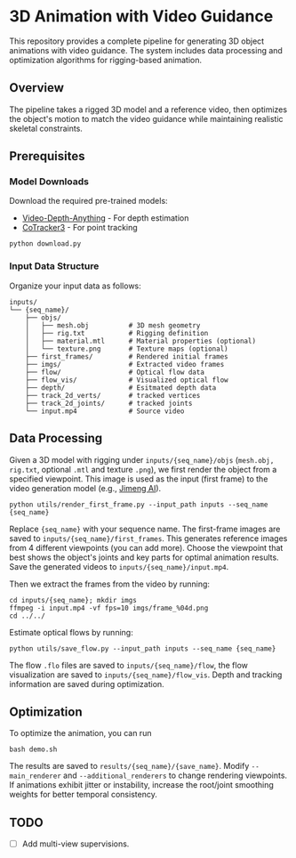 # 3D Animation with Video Guidance
This repository provides a complete pipeline for generating 3D object animations with video guidance. The system includes data processing and optimization algorithms for rigging-based animation.

## Overview
The pipeline takes a rigged 3D model and a reference video, then optimizes the object's motion to match the video guidance while maintaining realistic skeletal constraints.

## Prerequisites

### Model Downloads
Download the required pre-trained models:

- [Video-Depth-Anything](https://huggingface.co/depth-anything/Video-Depth-Anything-Large) - For depth estimation
- [CoTracker3](https://huggingface.co/facebook/cotracker3) - For point tracking

```
python download.py
```

### Input Data Structure

Organize your input data as follows:
```
inputs/
└── {seq_name}/
    ├── objs/
    │   ├── mesh.obj          # 3D mesh geometry
    │   ├── rig.txt           # Rigging definition
    │   ├── material.mtl      # Material properties (optional)
    │   └── texture.png       # Texture maps (optional)
    ├── first_frames/         # Rendered initial frames
    ├── imgs/                 # Extracted video frames
    ├── flow/                 # Optical flow data
    ├── flow_vis/             # Visualized optical flow
    ├── depth/                # Esitmated depth data
    ├── track_2d_verts/       # tracked vertices
    ├── track_2d_joints/      # tracked joints
    └── input.mp4             # Source video
```

## Data Processing

Given a 3D model with rigging under `inputs/{seq_name}/objs` (`mesh.obj, rig.txt`, optional `.mtl` and texture `.png`), we first render the object from a specified viewpoint. This image is used as the input (first frame) to the video generation model (e.g., [Jimeng AI](https://jimeng.jianying.com/ai-tool/home?type=video)).

```
python utils/render_first_frame.py --input_path inputs --seq_name {seq_name}
```
Replace `{seq_name}` with your sequence name. The first-frame images are saved to `inputs/{seq_name}/first_frames`. This generates reference images from 4 different viewpoints (you can add more). Choose the viewpoint that best shows the object's joints and key parts for optimal animation results. Save the generated videos to `inputs/{seq_name}/input.mp4`.

Then we extract the frames from the video by running:

```
cd inputs/{seq_name}; mkdir imgs
ffmpeg -i input.mp4 -vf fps=10 imgs/frame_%04d.png
cd ../../
```

Estimate optical flows by running:

```
python utils/save_flow.py --input_path inputs --seq_name {seq_name}
```
The flow `.flo` files are saved to `inputs/{seq_name}/flow`, the flow visualization are saved to `inputs/{seq_name}/flow_vis`. Depth and tracking information are saved during optimization.

## Optimization

To optimize the animation, you can run

```
bash demo.sh
```

The results are saved to `results/{seq_name}/{save_name}`. Modify `--main_renderer` and `--additional_renderers` to change rendering viewpoints. If animations exhibit jitter or instability, increase the root/joint smoothing weights for better temporal consistency.


## TODO

- [ ] Add multi-view supervisions.